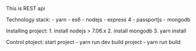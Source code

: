 This is REST api

Technology stack:
    - yarn
    - es6
    - nodejs
    - express 4
    - passportjs
    - mongodb

Installing project:
    1. install nodejs > 7.06.x
    2. install mongodb
    3. yarn install

Control ptoject:
    start project - yarn run dev
    build project - yarn run build